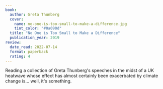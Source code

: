 ```yaml
---
book:
  author: Greta Thunberg
  cover:
    name: no-one-is-too-small-to-make-a-difference.jpg
    tint_color: "#0a090d"
  title: "No One is Too Small to Make a Difference"
  publication_year: 2019
review:
  date_read: 2022-07-14
  format: paperback
  rating: 4
---
```


Reading a collection of Greta Thunberg's speeches in the midst of a UK heatwave whose effect has almost certainly been exacerbated by climate change is… well, it's something.

